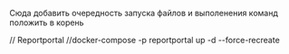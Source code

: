 Сюда добавить очередность запуска файлов и выполенения команд
положить в корень

//  Reportportal
//docker-compose -p reportportal up -d --force-recreate